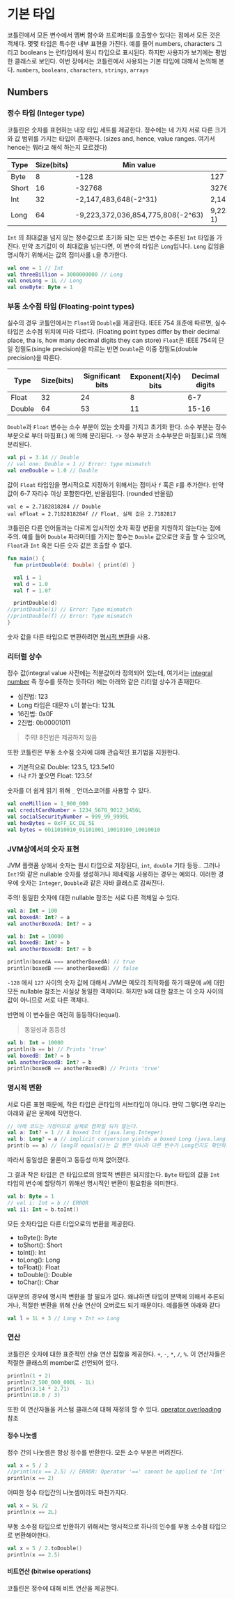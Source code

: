# 기본 타입
코틀린에서 모든 변수에서 멤버 함수와 프로퍼티를 호출할수 있다는 점에서 모든 것은 객체다.
몇몇 타입은 특수한 내부 표현을 가진다.
예를 들어 numbers, characters 그리고 booleans 는 런타임에서 원시 타입으로 표시된다.
하지만 사용자가 보기에는 평범한 클래스로 보인다.
이번 장에서는 코틀린에서 사용되는 기본 타입에 대해서 논의해 본다.
`numbers`, `booleans`, `characters`, `strings`, `arrays`

## Numbers
### 정수 타입 (Integer type)
코틀린은 숫자를 표현하는 내장 타입 세트를 제공한다. 정수에는 네 가지 서로 다른 크기와 값 범위를 가지는 타입이 존재한다.
(sizes and, hence, value ranges. 여기서 hence는 뭐라고 해석 하는지 모르겠다)

|Type|Size(bits)|Min value|Max value|
|---|---|---|---|
|Byte|8|-128|127|
|Short|16|-32768|32767|
|Int|32|-2,147,483,648(-2^31)|2,147,483,647(2^31-1)|
|Long|64|-9,223,372,036,854,775,808(-2^63)|9,223,372,036,854,775,807(2^63-1)|

`Int` 의 최대값을 넘지 않는 정수값으로 초기화 되는 모든 변수는 추론된 `Int` 타입을 가진다.
만약 초기값이 이 최대값을 넘는다면, 이 변수의 타입은 `Long`입니다. `Long` 값임을 명시하기 위해서는 값의 접미사롤 `L`을 추가한다.
```kotlin
val one = 1 // Int
val threeBillion = 3000000000 // Long
val oneLong = 1L // Long
val oneByte: Byte = 1
```

### 부동 소수점 타입 (Floating-point types)
실수의 경우 코틀인에서는 `Float`와 `Double`을 제공한다. IEEE 754 표준에 따르면, 실수 타입은 소수점 위치에 따라 다르다.
(Floating point types differ by their decimal place, tha is, how many decimal digits they can store)
`Float`은 IEEE 754의 단일 정밀도(single precision)을 따르는 반면 `Double`은 이중 정밀도(double precision)을 따른다.

|Type|Size(bits)|Significant bits|Exponent(지수) bits|Decimal digits|
|---|---|---|---|---|
|Float|32|24|8|6-7|
|Double|64|53|11|15-16|

`Double`과 `Float` 변수는 소수 부분이 있는 숫자를 가지고 초기화 한다.
소수 부분는 정수 부분으로 부터 마침표(.) 에 의해 분리된다. -> 정수 부분과 소수부분은 마침표(.)로 의해 분리된다.

```kotlin
val pi = 3.14 // Double
// val one: Double = 1 // Error: type mismatch
val oneDouble = 1.0 // Double
```

값이 `Float` 타입임을 명시적으로 지정하기 위해서는 접미사 `f` 혹은 `F`를 추가한다. 만약 값이 6-7 자리수 이상 포함한다면, 반올림된다. (rounded 반올림)
```kotllin
val e = 2.7182818284 // Double
val eFloat = 2.7182818284f // Float, 실제 값은 2.7182817
```

코틀린은 다른 언어들과는 다르게 암시적인 숫자 확장 변환을 지원하지 않는다는 점에 주의. 예를 들어 `Double` 파라미터를 가지는 함수는 `Double` 값으로만 호출 할 수 있으며, `Float`과 `Int` 혹은 다른 숫자 값은 호출할 수 없다.
```kotlin
fun main() {
  fun printDouble(d: Double) { print(d) }

  val i = 1
  val d = 1.0
  val f = 1.0f

  printDouble(d)
//printDouble(i) // Error: Type mismatch
//printDouble(f) // Error: Type mismatch
}
```
숫자 값을 다른 타입으로 변환하려면 [명시적 변환](https://kotlinlang.org/docs/basic-types.html#explicit-conversions)을 사용.

### 리터럴 상수
정수 값(integral value 사전에는 적분값이라 정의되어 있는데, 여기서는 [integral number](https://www.quora.com/What-are-integral-numbers) 즉 정수를 뜻하는 듯하다) 에는 아래와 같은 리터럴 상수가 존재한다.
- 십진법: 123
- Long 타입은 대문자 `L`이 붙는다: 123L
- 16진법: 0x0F
- 2진법: 0b00001011
> 주의! 8진법은 제공하지 않음

또한 코틀린은 부동 소수점 숫자에 대해 관습적인 표기법을 지원한다.
- 기본적으로 Double: 123.5, 123.5e10
- `f`나 `F`가 붙으면 Float: 123.5f

숫자를 더 쉽게 읽기 위해 `_` 언더스코어를 사용할 수 있다.
```kotlin
val oneMillion = 1_000_000
val creditCardNumber = 1234_5678_9012_3456L
val socialSecurityNumber = 999_99_9999L
val hexBytes = 0xFF_EC_DE_5E
val bytes = 0b11010010_01101001_10010100_10010010
```

### JVM상에서의 숫자 표현
JVM 플랫폼 상에서 숫자는 원시 타입으로 저장된다, `int`, `double` 기타 등등.. 그러나 `Int?`와 같은 nullable 숫자를 생성하거나 제네릭을 사용하는 경우는 예외다. 이러한 경우에 숫자는 `Integer`, `Double`과 같은 자바 클래스로 감싸진다.

주의! 동일한 숫자에 대한 nullable 참조는 서로 다른 객체일 수 있다.
```kotlin
val a: Int = 100
val boxedA: Int? = a
val anotherBoxedA: Int? = a

val b: Int = 10000
val boxedB: Int? = b
val anotherBoxedB: Int? = b

println(boxedA === anotherBoxedA) // true
println(boxedB === anotherBoxedB) // false
```
`-128` 에서 `127` 사이의 숫자 값에 대해서 JVM은 메모리 최적화를 하기 때문에 `a`에 대한 모든 nullable 참조는 사실상 동일한 객제이다.
하지만 `b`에 대한 참조는 이 숫자 사이의 값이 아니므로 서로 다른 객체다.

반면에 이 변수들은 여전히 동등하다(equal).
> 동일성과 동등성
```kotlin
val b: Int = 10000
println(b == b) // Prints 'true'
val boxedB: Int? = b
val anotherBoxedB: Int? = b
println(boxedB == anotherBoxedB) // Prints 'true'
```

### 명시적 변환
서로 다른 표현 때문에, 작은 타입은 큰타입의 서브타입이 아니다. 만약 그렇다면 우리는 아래와 같은 문제에 직면한다.
```kotlin
// 아래 코드는 가정이므로 실제로 컴파일 되지 않는다.
val a: Int? = 1 // A boxed Int (java.lang.Integer)
val b: Long? = a // implicit conversion yields a boxed Long (java.lang.Long)
print(b == a) // long의 equals()는 값 뿐만 아니라 다른 변수가 Long인지도 확인하므로 false를 출력한다.
```
따라서 동일성은 물론이고 동등성 마져 없어졌다.

그 결과 작은 타입은 큰 타입으로의 암묵적 변환은 되지않는다. `Byte` 타입의 값을 `Int` 타입의 변수에 할당하기 위해선 명시적인 변환이 필요함을 의미한다.
```kotlin
val b: Byte = 1
// val i: Int = b // ERROR
val i1: Int = b.toInt()
```

모든 숫자타입은 다른 타입으로의 변환을 제공한다.
- toByte(): Byte
- toShort(): Short
- toInt(): Int
- toLong(): Long
- toFloat(): Float
- toDouble(): Double
- toChar(): Char

대부분의 경우에 명시적 변환을 할 필요가 없다. 왜냐하면 타입이 문맥에 의해서 추론되거나, 적절한 변환을 위해 산술 연산이 오버로드 되기 때문이다. 예를들면 아래와 같다
```kotlin
val l = 1L + 3 // Long + Int => Long
```

### 연산
코틀린은 숫자에 대한 표준적인 산술 연산 집합을 제공한다. `+`, `-`, `*`, `/`, `%`. 이 연산자들은 적절한 클래스의 member로 선언되어 있다.
```kotlin
println(1 + 2)
println(2_500_000_000L - 1L)
println(3.14 * 2.71)
println(10.0 / 3)
```
또한 이 연산자들을 커스텀 클래스에 대해 재정의 할 수 있다. [operator overloading](https://kotlinlang.org/docs/operator-overloading.html) 참조

#### 정수 나눗셈
정수 간의 나눗셈은 항상 정수를 반환한다. 모든 소수 부분은 버려진다.
```kotlin
val x = 5 / 2
//println(x == 2.5) // ERROR: Operator '==' cannot be applied to 'Int' and 'Double'
println(x == 2)
```
어떠한 정수 타입간의 나눗셈이라도 마찬가지다.
```kotlin
val x = 5L /2
println(x == 2L)
```
부동 소수점 타입으로 반환하기 위해서는 명시적으로 하나의 인수를 부동 소수점 타입으로 변환해야한다.
```kotlin
val x = 5 / 2.toDouble()
println(x == 2.5)
```

#### 비트연산 (bitwise operations)
코틀린은 정수에 대해 비트 연산을 제공한다. 
